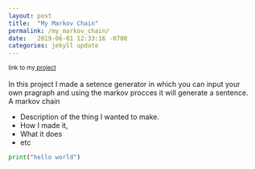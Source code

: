 ```yaml
---
layout: post
title:  "My Markov Chain"
permalink: /my_markov_chain/
date:   2019-06-01 12:33:16 -0700
categories: jekyll update
---
```

<small>link to my<a href="https://sentence-gen.herokuapp.com/"> project</a></small><br><br>
In this project I made a setence generator in which you can input your<br>
own pragraph and using the markov procces it will generate a sentence. <br>
A markov chain 




- Description of the thing I wanted to make.
- How I made it,
- What it does
- etc

~~~python
print("hello world")
~~~

